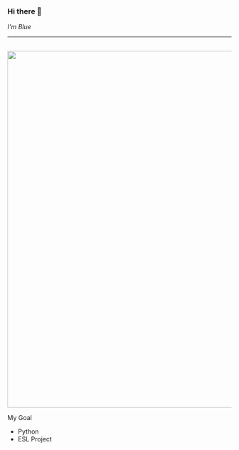 ### Hi there 👋

_I'm Blue_ 

<hr><br>

<img src ="https://gifsec.com/wp-content/uploads/2022/09/welcome-gif-50.gif" width="800px">

My Goal
- Python
- ESL Project


